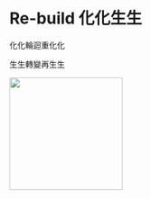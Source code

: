 # Re-build 化化生生

化化輪迴重化化

生生轉變再生生


<img src="https://github.com/zmk5566/Re-build/assets/98451647/de2f92cb-dd0c-4146-98b3-de386ae1a468" width="200"/>

